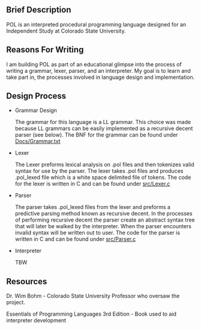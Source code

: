 ## Brief Description
POL is an interpreted procedural programming language designed
for an Independent Study at Colorado State University.

## Reasons For Writing
I am building POL as part of an educational glimpse into the process
of writing a grammar, lexer, parser, and an interpreter. My goal is
to learn and take part in, the processes involved in language design 
and implementation.

## Design Process
* Grammar Design

    The grammar for this language is a LL grammar. This choice was made because
    LL grammars can be easily implemented as a recursive decent
    parser (see below). The BNF for the grammar can be found under
    [Docs/Grammar.txt](Docs/Grammar.txt)

* Lexer
	
    The Lexer preforms lexical analysis on .pol files and then tokenizes
    valid syntax for use by the parser. The lexer takes .pol files and
    produces .pol_lexed file which is a white space delimited file of tokens.
    The code for the lexer is written in C and can be found under [src/Lexer.c](src/Lexer.c)

* Parser

    The parser takes .pol_lexed files from the lexer and preforms a
    predictive parsing method known as recursive decent. In the
    processes of performing recursive decent the parser create an
    abstract syntax tree that will later be walked by the interpreter.
    When the parser encounters invalid syntax will be written out to
    user. The code for the parser is written in C and can be found under [src/Parser.c](src/Lexer.c)

* Interpreter

	TBW

## Resources
Dr. Wim Bohm - Colorado State University Professor who oversaw the project.

Essentials of Programming Languages 3rd Edition - Book used to aid interpreter development
